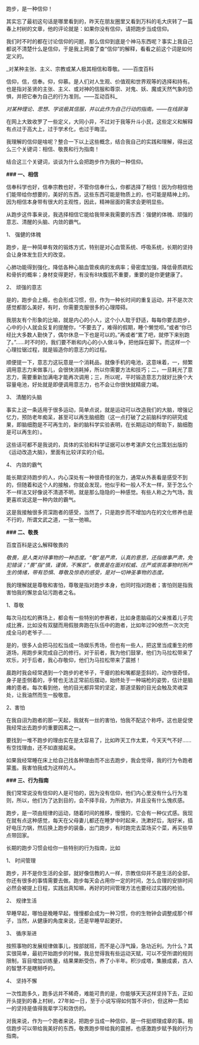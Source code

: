 跑步，是一种信仰！

其实忘了最初这句话是哪里看到的，昨天在朋友圈里又看到万科的毛大庆转了一篇春上村树的文章，他的评论就是：如果你没有信仰，请把跑步当成信仰。

我们时不时的都在讨论信仰的问题，那么信仰到底是个神马东西呢？事实上我自己都说不清楚什么是信仰，于是我上网查了查“信仰”的解释，看看之前这个词是如何定义的。

_对某种主张、主义、宗教或某人极其相信和尊敬。——百度百科

信仰，信，信奉。仰，仰慕。是人们对人生观、价值观和世界观等的选择和持有。也是指对圣贤的主张、主义、或对神的信服和尊崇、对鬼、妖、魔或天然气象的恐惧，并把它奉为自己的行为准则。——互动百科_

_对某种理论、思想、学说极其信服，并以此作为自己行动的指南。——在线辞海_

在网上大致收罗了一些定义，大同小异，不过对于我等升斗小民，这些定义和解释有点过于高大上，过于学术化，也过于晦涩。

我理解的信仰是啥呢？整合一下以上这些概念，结合我自己的实践和理解，得出这么三个关键词：相信、敬畏和行为指南！

结合这三个关键词，谈谈为什么会把跑步作为我的一种信仰。

**### 一、相信**

信奉科学也好，信奉宗教也好，不管你信奉什么，你都选择了相信！因为你相信他们能带给你想要的，美好的东西，这些东西可能是物质上的，也可能是精神上的。因为相信本身带有很大的主观性，因此，精神层面的需求会更明显些。

从跑步这件事来说，我选择相信它能给我带来我需要的东西：强健的体魄、顽强的意志、清醒的头脑、内敛的霸气。

1、 强健的体魄

跑步，是一种简单有效的锻炼方式，特别是对心血管系统、呼吸系统，长期的坚持会让身体发生巨大的改变。

心肺功能得到强化，降低各种心脑血管疾病的发病率；骨密度加强，降低骨质疏松和骨折的概率；身材变得更好，有没有8块腹肌不重要，重要的是你更健康了。

2、 顽强的意志

是的，跑步会上瘾，也会形成习惯，但，作为一种长时间的重复运动，并不是次次感觉都那么美好，有时，你需要克服很多的心理障碍。

我朋友有个形象的比喻，就是内心的小人，这个小人耽于舒适，每每你要去跑步，心中的小人就会反复的提醒你，“不要去了，难得的假期，睡个懒觉呗。”或者“你已经比大多数人勤快了，偶尔休息一下也是可以的。”再或者“累了吧，就停下来别跑了。”……时不时的，我们要不断和内心的小人做斗争，把他踩在脚下。而这样一个心理拉锯过程，就是锻造你的意志力的过程。

顺便提一下，意志力这玩意是一个消耗品，就像手机的电池，这意味着，一，频繁调用意志力来做事儿，会很快消耗掉，所以你需要方法和技巧；二，一旦耗光了意志力，需要重新加满电才能再次调用；三，所以呢，平时锻造意志力就好比换个大容量电池，好处就是即便调用意志力，也不会让你很快就精疲力竭。

3、 清醒的头脑

事实上这一条适用于很多运动，简单点说，就是运动可以改造我们的大脑，增强记忆力，预防老年痴呆，甚至可以再生脑细胞（这一点打破了之前脑科学的研究成果，即脑细胞是不可再生的，新的脑科学实验表明，在长期运动的帮助下，脑细胞是可以再生的）。

这些话可都不是我说的，具体的实验和科学证据可以参考湛庐文化出策划出版的《运动改造大脑》，里面有比较详实的介绍。

4、 内敛的霸气

能长期坚持跑步的人，内心深处有一种很奇怪的张力，通常从外表看是感受不到的，但随着和这个人的接触，你就会发现，他似乎和一般人不太一样，至于怎么个不一样法又好像说不清道不明，就是那么隐隐的一种感觉。有些人称之为气场，我更喜欢说这是一种内敛的霸气。 

这是我接触很多资深跑者的感受，当然了，只是跑步而不增加内在的文化修养也是不行的，所谓文武之道，一张一弛嘛。

**### 二、敬畏**

百度百科是这么解释敬畏的 

_敬畏，是人类对待事物的一种态度。“敬”是严肃，认真的意思，还指做事严肃，免犯错误；“畏”指“慎，谨慎，不懈怠”。敬畏是在面对权威、庄严或崇高事物时所产生的情绪，带有恐惧、尊敬及惊奇的感受，是对一切神圣事物的态度。_

我的理解就是尊敬和害怕，尊敬是指对跑步本身，也同时指对跑者；害怕则是指我害怕我的懈怠会玷污跑者之名。

1、尊敬

每次马拉松的赛场上，都会有一些特别的参赛者，比如身患脑癌的父亲推着儿子完成比赛，比如没有双腿而用假肢奔跑在队伍中的跑者，比如年过90依然一次次完成全马的老爷子……

是的，很多人会把马拉松当成一场娱乐秀场，但也有一些人，把这里当成重生的修道场，用跑步来完成自己的修行。对于前者，我为他们鼓掌，他们为马拉松带来了欢乐，对于后者，我心存敬仰，他们为马拉松带来了震撼！

晨跑时我会经常遇到一个跑步的老爷子，干瘪的脸和嘴都是歪斜的，动作很奇怪，身子是歪侧着的，手臂也无法正常前后摆动，始终处于一种端枪的姿势，估计是脑瘫的患者。每次看到他，他的目光都异常的坚定，那道坚毅的目光会触及灵魂深处，让我油然而生一股敬意。

2、害怕

在我自诩为跑者的那一天起，我就有一丝的害怕，怕我不配这个称呼。这也是促使我经常出去跑步的重要因素之一。

要找到一堆不跑步的理由实在是太容易了，比如昨天工作太累，今天天气不好……有空找理由，还不如直接起来。

如果我经常睡在床上给自己找各种理由而不出去跑步，我会觉得，我的行为令跑者蒙羞。我害怕我成为这样的人。

**### 三、行为指南**

我们常常说没有信仰的人是可怕的，因为没有信仰，他们内心里没有什么行为准则，所以，他们为了达到目的，会不择手段，为所欲为，并且没有什么愧疚感。

跑步，是一项由规律的运动，随着时间的推移，慢慢的，它会有一种仪式感。我现在就有点这种感觉，每天在父母妻儿都还在睡梦中时起来，洗漱好后，淘好米，插好电压力锅，然后换上跑步的装备，出门跑步，有时跑完去菜场买个菜，再买些早点带回家。

长期的跑步习惯会给你一些特别的行为指南，比如

1、 时间管理

跑步，并不是你生活的全部，就好像信教的人一样，宗教信仰并不是生活的全部，你还有很多的事情需要去做。跑步每天会占用你一定的时间，怎么合理的安排时间必然会被提上日程，实践出真知嘛，再好的时间管理方法也要经过实践的检验。

2、 规律生活

早睡早起，哪怕是晚睡早起，慢慢都会成为一种习惯，你的生物钟会调整成那个样子，当然，从健康的角度来说，还是早睡早起更好。 

3、 循序渐进

按照事物的发展规律做事儿，按部就班，而不是心浮气躁，急功近利。为什么？其实很简单，最初开始跑步的时候，我总觉得我有些运动天赋，可以不受所谓的规则限制，盲目增加训练量，结果果断受伤，养了小半年。积沙成塔，集腋成裘，古人的智慧不是瞎掰呼的。

4、 坚持不懈

一次性跑多久，跑多远并不稀奇，难能可贵的是，你能够天天这样坚持下去，正如开头提到的春上村树，27年如一日，至于小说写得如何暂不评价，但这种一贯如一的坚持是值得我辈学习和效仿的。

对我来说，作为一个跑者来说，把跑步当成一种信仰，是一件挺顺理成章的事。相信跑步可以带给我美好的东西，敬畏跑步带给我的震撼，也感激跑步赋予我的行为指南。